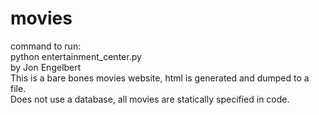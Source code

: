 # movies<br>
command to run:<br>
python entertainment_center.py<br>
by Jon Engelbert<br>
This is a bare bones movies website, html is generated and dumped to a file.<br>
Does not use a database, all movies are statically specified in code.
